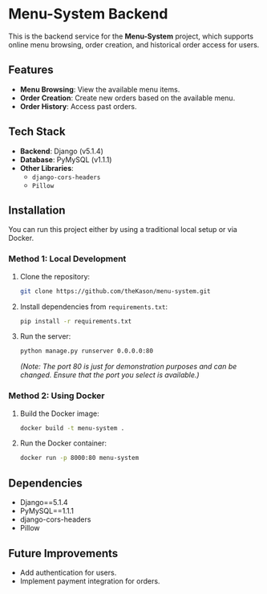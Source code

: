 # Menu-System Backend

This is the backend service for the **Menu-System** project, which supports online menu browsing, order creation, and historical order access for users.

## Features

- **Menu Browsing**: View the available menu items.
- **Order Creation**: Create new orders based on the available menu.
- **Order History**: Access past orders.

## Tech Stack

- **Backend**: Django (v5.1.4)
- **Database**: PyMySQL (v1.1.1)
- **Other Libraries**:
  - `django-cors-headers`
  - `Pillow`

## Installation

You can run this project either by using a traditional local setup or via Docker.

### Method 1: Local Development

1. Clone the repository:
    ```bash
    git clone https://github.com/theKason/menu-system.git
    ```
   
2. Install dependencies from `requirements.txt`:
    ```bash
    pip install -r requirements.txt
    ```

3. Run the server:
    ```bash
    python manage.py runserver 0.0.0.0:80
    ```
    *(Note: The port 80 is just for demonstration purposes and can be changed. Ensure that the port you select is available.)*

### Method 2: Using Docker

1. Build the Docker image:
    ```bash
    docker build -t menu-system .
    ```

2. Run the Docker container:
    ```bash
    docker run -p 8000:80 menu-system
    ```

## Dependencies

- Django==5.1.4
- PyMySQL==1.1.1
- django-cors-headers
- Pillow

## Future Improvements

- Add authentication for users.
- Implement payment integration for orders.
